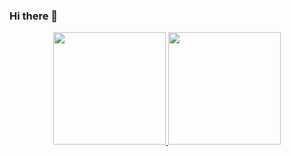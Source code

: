 ### Hi there 👋
<div align="center">
  <a href="https://github.com/ojoaogabrielleal">
  <img height="180em" src="https://github-readme-stats.vercel.app/api?ojoaogabrielleal&show_icons=true&theme=dracula&include_all_commits=true&count_private=true"/>
  <img height="180em" src="https://github-readme-stats.vercel.app/api/top-langs/?username=ojoaogabrielleal&layout=compact&langs_count=7&theme=dracula"/>
</div>

